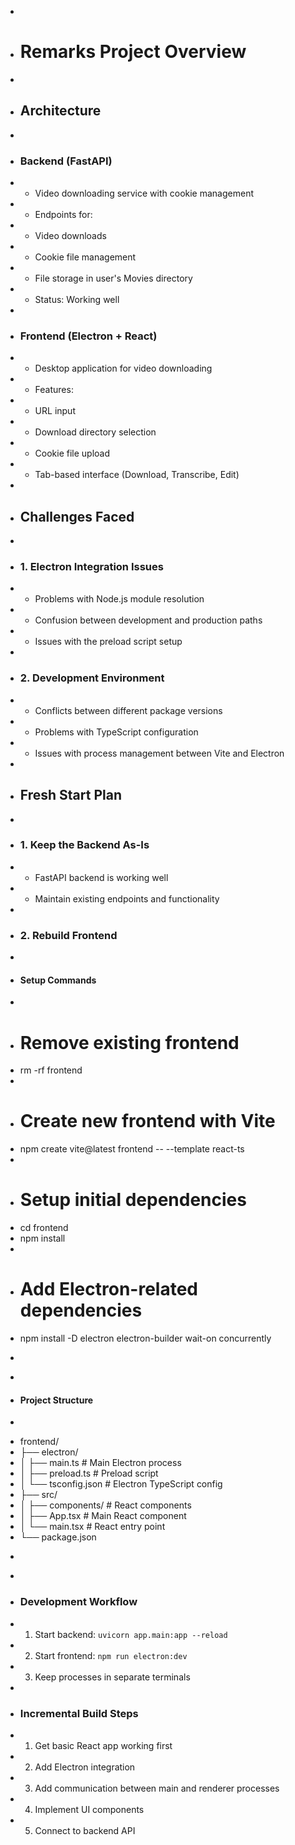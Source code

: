 - 
+ # Remarks Project Overview
+ 
+ ## Architecture
+ 
+ ### Backend (FastAPI)
+ - Video downloading service with cookie management
+ - Endpoints for:
+   - Video downloads
+   - Cookie file management
+   - File storage in user's Movies directory
+ - Status: Working well
+ 
+ ### Frontend (Electron + React)
+ - Desktop application for video downloading
+ - Features:
+   - URL input
+   - Download directory selection
+   - Cookie file upload
+   - Tab-based interface (Download, Transcribe, Edit)
+ 
+ ## Challenges Faced
+ 
+ ### 1. Electron Integration Issues
+ - Problems with Node.js module resolution
+ - Confusion between development and production paths
+ - Issues with the preload script setup
+ 
+ ### 2. Development Environment
+ - Conflicts between different package versions
+ - Problems with TypeScript configuration
+ - Issues with process management between Vite and Electron
+ 
+ ## Fresh Start Plan
+ 
+ ### 1. Keep the Backend As-Is
+ - FastAPI backend is working well
+ - Maintain existing endpoints and functionality
+ 
+ ### 2. Rebuild Frontend
+ 
+ #### Setup Commands
+ ```bash
+ # Remove existing frontend
+ rm -rf frontend
+ 
+ # Create new frontend with Vite
+ npm create vite@latest frontend -- --template react-ts
+ 
+ # Setup initial dependencies
+ cd frontend
+ npm install
+ 
+ # Add Electron-related dependencies
+ npm install -D electron electron-builder wait-on concurrently
+ ```
+ 
+ #### Project Structure
+ ```
+ frontend/
+ ├── electron/
+ │   ├── main.ts        # Main Electron process
+ │   ├── preload.ts     # Preload script
+ │   └── tsconfig.json  # Electron TypeScript config
+ ├── src/
+ │   ├── components/    # React components
+ │   ├── App.tsx       # Main React component
+ │   └── main.tsx      # React entry point
+ └── package.json
+ ```
+ 
+ ### Development Workflow
+ 1. Start backend: `uvicorn app.main:app --reload`
+ 2. Start frontend: `npm run electron:dev`
+ 3. Keep processes in separate terminals
+ 
+ ### Incremental Build Steps
+ 1. Get basic React app working first
+ 2. Add Electron integration
+ 3. Add communication between main and renderer processes
+ 4. Implement UI components
+ 5. Connect to backend API 